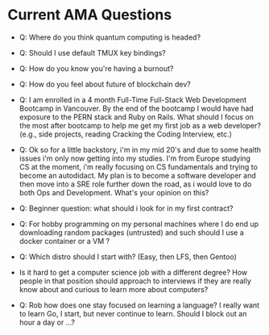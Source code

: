 # Current AMA Questions

* Q: Where do you think quantum computing is headed?  
* Q: Should I use default TMUX key bindings?
* Q: How do you know you're having a burnout?
* Q: How do you feel about future of blockchain dev?
* Q: I am enrolled in a 4 month Full-Time Full-Stack Web Development Bootcamp in Vancouver. By the end of the bootcamp I would have had exposure to the PERN stack and Ruby on Rails. What should I focus on the most after bootcamp to help me get my first job as a web developer? (e.g., side projects, reading Cracking the Coding Interview, etc.)

* Q: Ok so for a little backstory, i'm in my mid 20's and due to some health issues i'm only now getting into my studies. I'm from Europe studying CS at the moment, i'm really focusing on CS fundamentals and trying to become an autodidact. My plan is to become a software developer and then move into a SRE role further down the road, as i would love to do both Ops and Development. What's your opinion on this?

* Q: Beginner question: what should i look for in my first contract?
* Q: For hobby programming on my personal machines where I do end up downloading random packages (untrusted) and such should I use a docker container or a VM ?
* Q: Which distro should I start with?  (Easy, then LFS, then Gentoo)
* Is it hard to get a computer science job with a different degree? How people in that position should approach to interviews if they are really know about and curious to learn more about computers?
* Q: Rob how does one stay focused on learning a language? I really want to learn Go, I start, but never continue to learn. Should I block out an hour a day or …?
